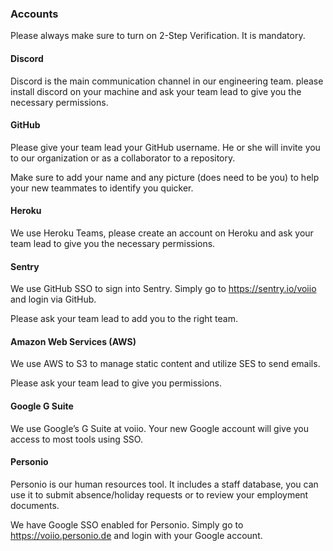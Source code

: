### Accounts

Please always make sure to turn on 2-Step Verification. It is mandatory.

#### Discord
Discord is the main communication channel in our engineering team. please install discord on your machine and ask your team lead to give you the necessary permissions.

#### GitHub
Please give your team lead your GitHub username. He or she will invite you to our organization or as a collaborator to a repository.

Make sure to add your name and any picture (does need to be you) to help your new teammates to identify you quicker.

#### Heroku
We use Heroku Teams, please create an account on Heroku and ask your team lead to give you the necessary permissions.

#### Sentry
We use GitHub SSO to sign into Sentry. Simply go to https://sentry.io/voiio and login via GitHub.

Please ask your team lead to add you to the right team.

#### Amazon Web Services (AWS)
We use AWS to S3 to manage static content and utilize SES to send emails.

Please ask your team lead to give you permissions.

#### Google G Suite
We use Google’s G Suite at voiio. Your new Google account will give you access to most tools using SSO.

#### Personio
Personio is our human resources tool. It includes a staff database, you can use it to submit absence/holiday requests or to review your employment documents.

We have Google SSO enabled for Personio. Simply go to https://voiio.personio.de and login with your Google account.
